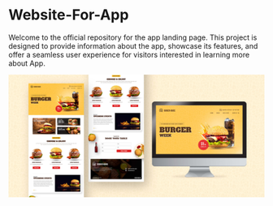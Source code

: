 # Website-For-App
Welcome to the official repository for the app landing page. This project is designed to provide information about the app, showcase its features, and offer a seamless user experience for visitors interested in learning more about App.

![image alt](https://github.com/pacificregmi/Website-For-App/blob/main/screenshot.jpg?raw=true)
